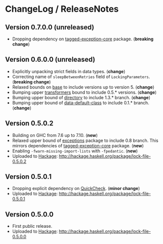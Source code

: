 # ChangeLog / ReleaseNotes


## Version 0.7.0.0 (unreleased)

* Dropping dependency on [tagged-exception-core][] package. (**breaking
  change**)


## Version 0.6.0.0 (unreleased)

* Explicitly unpacking strict fields in data types. (**change**)
* Correcting name of `sleepBetweenRetries` field of `LockingParameters`.
  (**breaking change**)
* Relaxed bounds on [base][] to include versions up to version 5. (**change**)
* Bumping upper [transformers][] bound to include 0.5.\* versions. (**change**)
* Bumping upper bound of [directory][] to include 1.3.\* branch. (**change**)
* Bumping upper bound of [data-default-class][] to include 0.1.\* branch.
  (**change**)


## Version 0.5.0.2

* Building on GHC from 7.6 up to 7.10. (**new**)
* Relaxed upper bound of [exceptions][] package to include 0.8 branch. This
  mirrors dependencies of [tagged-exception-core][] package. (**new**)
* Enabling `-fwarn-missing-import-lists` with `-fpedantic`. (**new**)
* Uploaded to [Hackage][]:
  <http://hackage.haskell.org/package/lock-file-0.5.0.2>


## Version 0.5.0.1

* Dropping explicit dependency on [QuickCheck][]. (**minor change**)
* Uploaded to [Hackage][]:
  <http://hackage.haskell.org/package/lock-file-0.5.0.1>


## Version 0.5.0.0

* First public release.
* Uploaded to [Hackage][]:
  <http://hackage.haskell.org/package/lock-file-0.5.0.0>



[base]: http://hackage.haskell.org/package/base "base package on Hackage"
[data-default-class]: http://hackage.haskell.org/package/data-default-class "data-default-class package on Hackage"
[directory]: http://hackage.haskell.org/package/directory "directory package on Hackage"
[Hackage]: http://hackage.haskell.org/ "HackageDB (or just Hackage) is a collection of releases of Haskell packages."
[QuickCheck]: http://hackage.haskell.org/package/QuickCheck "QuickCheck package on Hackage"
[exceptions]: http://hackage.haskell.org/package/exceptions "exceptions package on Hackage"
[tagged-exception-core]: http://hackage.haskell.org/package/tagged-exception-core "tagged-exception-core package on Hackage"
[transformers]: http://hackage.haskell.org/package/transformers "transformers package on Hackage"
